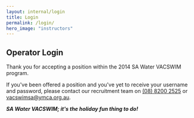 ```yaml
---
layout: internal/login
title: Login
permalink: /login/
hero_image: "instructors"
---
```


## Operator Login

Thank you for accepting a position within the 2014 SA Water VACSWIM program.

If you've been offered a position and you've yet to receive your username and password, please contact our recruitment team on [(08) 8200 2525](tel:0882002525) or [vacswimsa@ymca.org.au](vacswimsa@ymca.org.au).

**_SA Water VACSWIM; it's the holiday fun thing to do!_**